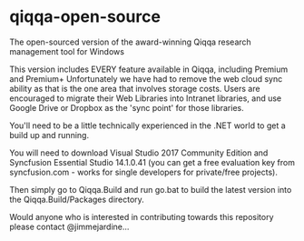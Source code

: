 # qiqqa-open-source

The open-sourced version of the award-winning Qiqqa research management tool for Windows

This version includes EVERY feature available in Qiqqa, including Premium and Premium+
Unfortunately we have had to remove the web cloud sync ability as that is the one area that involves storage costs.  Users are encouraged to migrate their Web Libraries into Intranet libraries, and use Google Drive or Dropbox as the 'sync point' for those libraries.

You'll need to be a little technically experienced in the .NET world to get a build up and running.

You will need to download Visual Studio 2017 Community Edition and Syncfusion Essential Studio 14.1.0.41 (you can get a free evaluation key from syncfusion.com - works for single developers for private/free projects).
  
Then simply go to Qiqqa.Build and run go.bat to build the latest version into the Qiqqa.Build/Packages directory.

Would anyone who is interested in contributing towards this repository please contact @jimmejardine...
